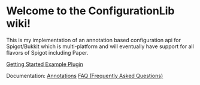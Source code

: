 # Welcome to the ConfigurationLib wiki!
This is my implementation of an annotation based configuration api for Spigot/Bukkit which is multi-platform and will eventually have support for all flavors of Spigot including Paper.

[Getting Started ](https://github.com/tevinstech/ConfigurationLib/wiki/Using-Configurationlib)
[Example Plugin](https://github.com/tevinstech/ConfigurationLib/wiki/Real-Examples)

Documentation: 
[Annotations](https://github.com/tevinstech/ConfigurationLib/wiki/Annotations)
[FAQ (Frequently Asked Questions) ](https://github.com/tevinstech/ConfigurationLib/wiki/Frequently-Asked-Questions)
